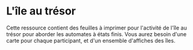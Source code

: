 # L'île au trésor

Cette ressource contient des feuilles à imprimer pour l'activité de l'île au trésor pour aborder les automates à états finis. Vous aurez besoin d'une carte pour chaque participant, et d'un ensemble d'affiches des îles.